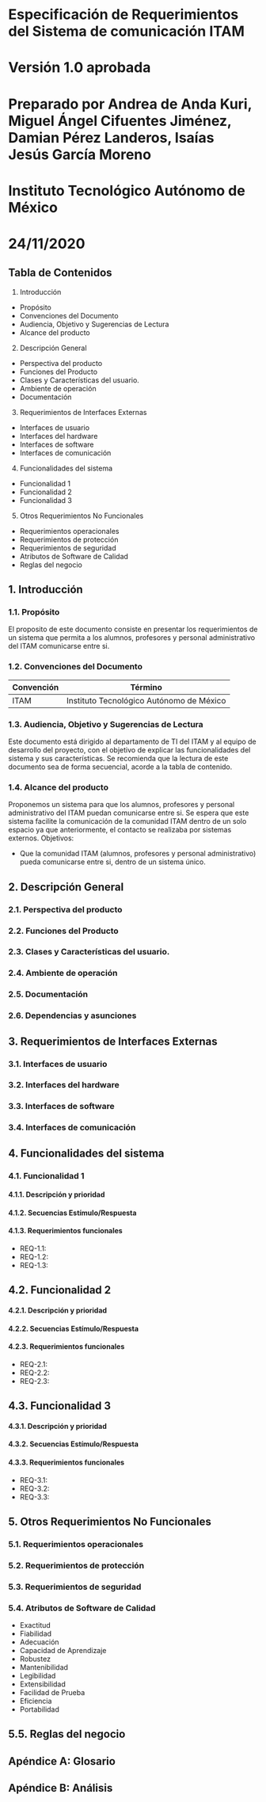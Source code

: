 # Especificación de Requerimientos del Sistema de comunicación ITAM
# Versión 1.0 aprobada
# Preparado por Andrea de Anda Kuri, Miguel Ángel Cifuentes Jiménez, Damian Pérez Landeros, Isaías Jesús García Moreno
# Instituto Tecnológico Autónomo de México
# 24/11/2020


## Tabla de Contenidos
1. Introducción    
- Propósito    
- Convenciones del Documento    
- Audiencia, Objetivo y Sugerencias de Lectura    
- Alcance del producto    
2. Descripción General    
- Perspectiva del producto    
- Funciones del Producto    
- Clases y Características del usuario.    
- Ambiente de operación    
- Documentación    
3. Requerimientos de Interfaces Externas    
- Interfaces de usuario    
- Interfaces del hardware    
- Interfaces de software    
- Interfaces de comunicación    
4. Funcionalidades del sistema    
- Funcionalidad 1
- Funcionalidad 2  
- Funcionalidad 3   
5. Otros Requerimientos No Funcionales    
- Requerimientos operacionales   
- Requerimientos de protección  
- Requerimientos de seguridad   
- Atributos de Software de Calidad    
- Reglas del negocio    


## 1. Introducción
### 1.1. Propósito
El proposito de este documento consiste en presentar los requerimientos de un sistema que permita a los alumnos, profesores y personal administrativo del ITAM comunicarse entre si. 
### 1.2. Convenciones del Documento 
Convención | Término 
-- | --
ITAM | Instituto Tecnológico Autónomo de México
### 1.3. Audiencia, Objetivo y Sugerencias de Lectura
Este documento está dirigido al departamento de TI del ITAM y al equipo de desarrollo del proyecto, con el objetivo de explicar las funcionalidades del sistema y sus características.
Se recomienda que la lectura de este documento sea de forma secuencial, acorde a la tabla de contenido. 
### 1.4. Alcance del producto
Proponemos un sistema para que los alumnos, profesores y personal administrativo del ITAM puedan comunicarse entre si. Se espera que este sistema facilite la comunicación de la comunidad ITAM dentro de un solo espacio ya que anteriormente, el contacto se realizaba por sistemas externos. 
Objetivos:
 - Que la comunidad ITAM (alumnos, profesores y personal administrativo) pueda comunicarse entre si, dentro de un sistema único.
  
## 2. Descripción General
### 2.1. Perspectiva del producto
### 2.2. Funciones del Producto
### 2.3. Clases y Características del usuario.
### 2.4. Ambiente de operación
### 2.5. Documentación
### 2.6. Dependencias y asunciones
## 3. Requerimientos de Interfaces Externas
### 3.1. Interfaces de usuario
### 3.2. Interfaces del hardware
### 3.3. Interfaces de software    
### 3.4. Interfaces de comunicación
## 4. Funcionalidades del sistema
### 4.1. Funcionalidad 1
#### 4.1.1. Descripción y prioridad 
#### 4.1.2. Secuencias Estímulo/Respuesta
#### 4.1.3. Requerimientos funcionales
- REQ-1.1: 
- REQ-1.2: 
- REQ-1.3: 
## 4.2. Funcionalidad 2
#### 4.2.1. Descripción y prioridad 
#### 4.2.2. Secuencias Estímulo/Respuesta
#### 4.2.3. Requerimientos funcionales
- REQ-2.1: 
- REQ-2.2: 
- REQ-2.3: 
## 4.3. Funcionalidad 3
#### 4.3.1. Descripción y prioridad 
#### 4.3.2. Secuencias Estímulo/Respuesta
#### 4.3.3. Requerimientos funcionales
- REQ-3.1: 
- REQ-3.2: 
- REQ-3.3: 
## 5. Otros Requerimientos No Funcionales
### 5.1. Requerimientos operacionales
### 5.2. Requerimientos de protección
### 5.3. Requerimientos de seguridad
### 5.4. Atributos de Software de Calidad

- Exactitud 
- Fiabilidad 
- Adecuación 
- Capacidad de Aprendizaje
- Robustez 
- Mantenibilidad
- Legibilidad
- Extensibilidad
- Facilidad de Prueba
- Eficiencia 
- Portabilidad

## 5.5. Reglas del negocio

## Apéndice A: Glosario
## Apéndice B: Análisis
